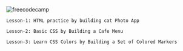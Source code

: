 <img src="https://camo.githubusercontent.com/d069971a0af4d9e393066dc77ced000cff23a1f6bbfbb9e7704a870192a926ca/68747470733a2f2f73332e616d617a6f6e6177732e636f6d2f66726565636f646563616d702f776964652d736f6369616c2d62616e6e65722e706e67" alt="freecodecamp">

` Lesson-1: HTML practice by building cat Photo App `

` Lesson-2: Basic CSS by Building a Cafe Menu `

` Lesson-3: Learn CSS Colors by Building a Set of Colored Markers `
